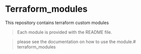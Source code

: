 # Terraform_modules
This repository contains terraform custom modules

>Each module is provided with the README file.

>please see the documentation on how to use the module.# terraform_modules
